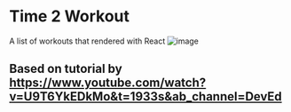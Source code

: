 # Time 2 Workout
A list of workouts that rendered with React
![image](https://user-images.githubusercontent.com/20358361/128709059-c09f747b-8829-4be5-a0c0-fd5345ca4de7.png)


## Based on tutorial by https://www.youtube.com/watch?v=U9T6YkEDkMo&t=1933s&ab_channel=DevEd
